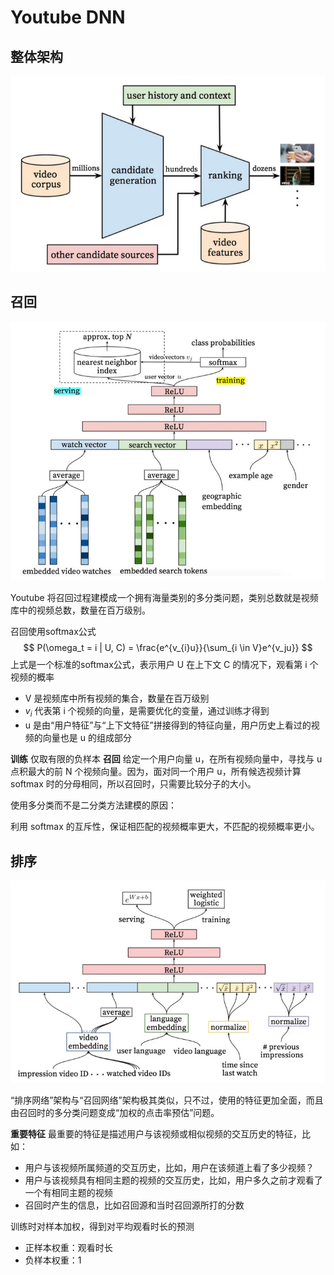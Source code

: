 # Youtube DNN

## 整体架构

![整体架构](./src/youtube_dnn_frame.png)

## 召回

![召回](./src/youtube_dnn_recall.png)

Youtube 将召回过程建模成一个拥有海量类别的多分类问题，类别总数就是视频库中的视频总数，数量在百万级别。

召回使用softmax公式
$$ P(\omega_t = i | U, C) = \frac{e^{v_{i}u}}{\sum_{i \in V}e^{v_ju}} $$
上式是一个标准的softmax公式，表示用户 U 在上下文 C 的情况下，观看第 i 个视频的概率

* V 是视频库中所有视频的集合，数量在百万级别
* $v_i$ 代表第 i 个视频的向量，是需要优化的变量，通过训练才得到
* u 是由“用户特征”与“上下文特征”拼接得到的特征向量，用户历史上看过的视频的向量也是 u 的组成部分

__训练__ 仅取有限的负样本
__召回__ 给定一个用户向量 u，在所有视频向量中，寻找与 u 点积最大的前 N 个视频向量。因为，面对同一个用户 u，所有候选视频计算 softmax 时的分母相同，所以召回时，只需要比较分子的大小。

使用多分类而不是二分类方法建模的原因：

利用 softmax 的互斥性，保证相匹配的视频概率更大，不匹配的视频概率更小。

## 排序

![排序](./src/youtube_dnn_ranking.png)

“排序网络”架构与“召回网络”架构极其类似，只不过，使用的特征更加全面，而且由召回时的多分类问题变成“加权的点击率预估”问题。

__重要特征__ 最重要的特征是描述用户与该视频或相似视频的交互历史的特征，比如：

* 用户与该视频所属频道的交互历史，比如，用户在该频道上看了多少视频？
* 用户与该视频具有相同主题的视频的交互历史，比如，用户多久之前才观看了一个有相同主题的视频
* 召回时产生的信息，比如召回源和当时召回源所打的分数

训练时对样本加权，得到对平均观看时长的预测

* 正样本权重：观看时长
* 负样本权重：1

